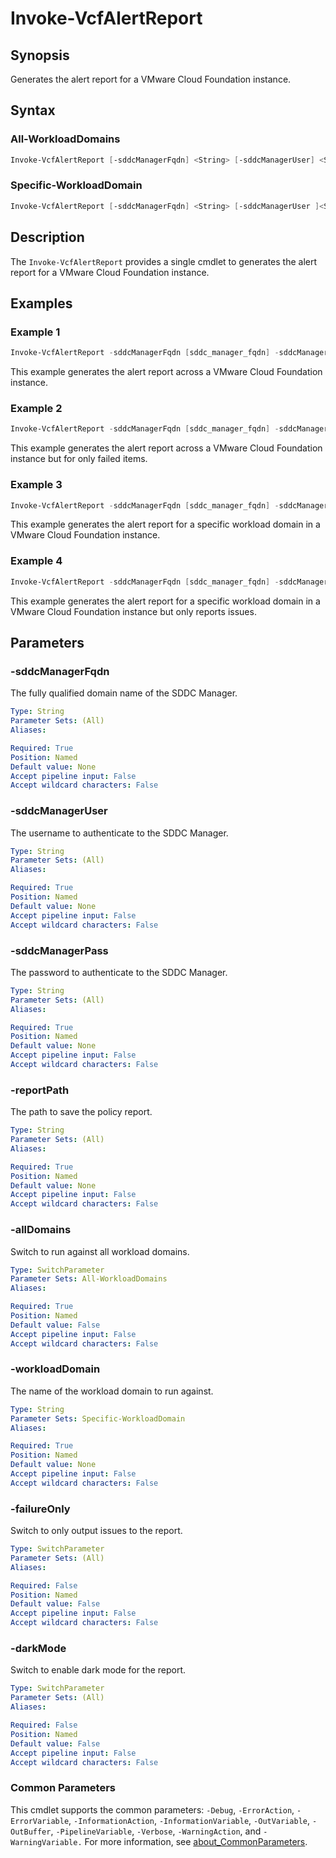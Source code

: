 # Invoke-VcfAlertReport

## Synopsis

Generates the alert report for a VMware Cloud Foundation instance.

## Syntax

### All-WorkloadDomains

```powershell
Invoke-VcfAlertReport [-sddcManagerFqdn] <String> [-sddcManagerUser] <String> [-sddcManagerPass] <String> [-reportPath] <String> [-allDomains] [-failureOnly] [-darkMode] [<CommonParameters>]
```

### Specific-WorkloadDomain

```powershell
Invoke-VcfAlertReport [-sddcManagerFqdn] <String> [-sddcManagerUser ]<String> [-sddcManagerPass] <String> [-reportPath] <String> [-workloadDomain] <String> [-failureOnly] [-darkMode] [<CommonParameters>]
```

## Description

The `Invoke-VcfAlertReport` provides a single cmdlet to generates the alert report for a VMware Cloud Foundation instance.

## Examples

### Example 1

```powershell
Invoke-VcfAlertReport -sddcManagerFqdn [sddc_manager_fqdn] -sddcManagerUser [admin_username] -sddcManagerPass [admin_password] -reportPath [report_path] -allDomains
```

This example generates the alert report across a VMware Cloud Foundation instance.

### Example 2

```powershell
Invoke-VcfAlertReport -sddcManagerFqdn [sddc_manager_fqdn] -sddcManagerUser [admin_username] -sddcManagerPass [admin_password] -reportPath [report_path] -allDomains -failureOnly
```

This example generates the alert report across a VMware Cloud Foundation instance but for only failed items.

### Example 3

```powershell
Invoke-VcfAlertReport -sddcManagerFqdn [sddc_manager_fqdn] -sddcManagerUser [admin_username] -sddcManagerPass [admin_password] -reportPath [report_path] -workloadDomain [workload_domain_name]
```

This example generates the alert report for a specific workload domain in a VMware Cloud Foundation instance.

### Example 4

```powershell
Invoke-VcfAlertReport -sddcManagerFqdn [sddc_manager_fqdn] -sddcManagerUser [admin_username] -sddcManagerPass [admin_password] -reportPath [report_path] -workloadDomain [workload_domain_name] -failureOnly
```

This example generates the alert report for a specific workload domain in a VMware Cloud Foundation instance but only reports issues.

## Parameters

### -sddcManagerFqdn

The fully qualified domain name of the SDDC Manager.

```yaml
Type: String
Parameter Sets: (All)
Aliases:

Required: True
Position: Named
Default value: None
Accept pipeline input: False
Accept wildcard characters: False
```

### -sddcManagerUser

The username to authenticate to the SDDC Manager.

```yaml
Type: String
Parameter Sets: (All)
Aliases:

Required: True
Position: Named
Default value: None
Accept pipeline input: False
Accept wildcard characters: False
```

### -sddcManagerPass

The password to authenticate to the SDDC Manager.

```yaml
Type: String
Parameter Sets: (All)
Aliases:

Required: True
Position: Named
Default value: None
Accept pipeline input: False
Accept wildcard characters: False
```

### -reportPath

The path to save the policy report.

```yaml
Type: String
Parameter Sets: (All)
Aliases:

Required: True
Position: Named
Default value: None
Accept pipeline input: False
Accept wildcard characters: False
```

### -allDomains

Switch to run against all workload domains.

```yaml
Type: SwitchParameter
Parameter Sets: All-WorkloadDomains
Aliases:

Required: True
Position: Named
Default value: False
Accept pipeline input: False
Accept wildcard characters: False
```

### -workloadDomain

The name of the workload domain to run against.

```yaml
Type: String
Parameter Sets: Specific-WorkloadDomain
Aliases:

Required: True
Position: Named
Default value: None
Accept pipeline input: False
Accept wildcard characters: False
```

### -failureOnly

Switch to only output issues to the report.

```yaml
Type: SwitchParameter
Parameter Sets: (All)
Aliases:

Required: False
Position: Named
Default value: False
Accept pipeline input: False
Accept wildcard characters: False
```

### -darkMode

Switch to enable dark mode for the report.

```yaml
Type: SwitchParameter
Parameter Sets: (All)
Aliases:

Required: False
Position: Named
Default value: False
Accept pipeline input: False
Accept wildcard characters: False
```

### Common Parameters

This cmdlet supports the common parameters: `-Debug`, `-ErrorAction`, `-ErrorVariable`, `-InformationAction`, `-InformationVariable`, `-OutVariable`, `-OutBuffer`, `-PipelineVariable`, `-Verbose`, `-WarningAction`, and `-WarningVariable.` For more information, see [about_CommonParameters](http://go.microsoft.com/fwlink/?LinkID=113216).
